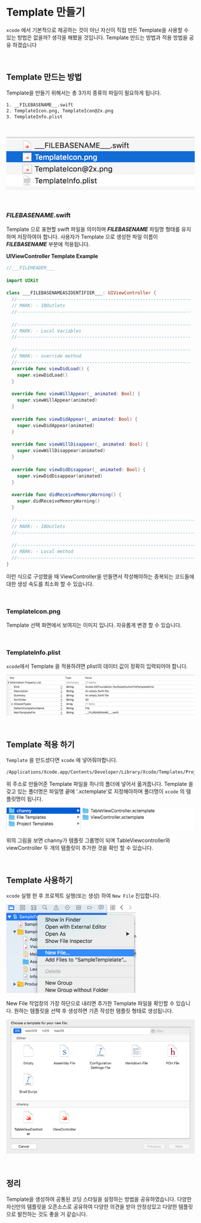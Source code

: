 # Template 만들기

`xcode` 에서 기본적으로 제공하는 것이 아닌 자신이 직접 만든 Template을 사용할 수 있는 방법은 없을까? 생각을 해봤을 것입니다.  Template 만드는 방법과 적용 방법을 공유 하겠습니다

<br/>

## Template 만드는 방법

Template을 만들기 위해서는 총 3가지 종류의 파일이 필요하게 됩니다.

```
1. __FILEBASENAME__.swift 
2. TemplateIcon.png, TemplateIcon@2x.png
3. TemplateInfo.plist
```

<br/>

![Template_001](./readme_res/Template/Template_001.png)

<br/>

### ___FILEBASENAME___.swift

Template 으로 표현할 swift 파일을 의미하며 ___FILEBASENAME___ 파일명 형태를 유지하며 저장하여야 합니다. 사용자가 Template 으로 생성한 파일 이름이 ___FILEBASENAME___ 부분에 적용됩니다.

**UIViewController Template Example**

```swift
//___FILEHEADER___

import UIKit

class ___FILEBASENAMEASIDENTIFIER___: UIViewController {
  //-----------------------------------------------------------------
  // MARK: - IBOutlets
  //-----------------------------------------------------------------
  
  //-----------------------------------------------------------------
  // MARK: - Local Variables
  //-----------------------------------------------------------------
  
  //-----------------------------------------------------------------
  // MARK: - override method
  //-----------------------------------------------------------------
  override func viewDidLoad() {
    super.viewDidLoad()
  }
  
  override func viewWillAppear(_ animated: Bool) {
    super.viewWillAppear(animated)
  }
  
  override func viewDidAppear(_ animated: Bool) {
    super.viewDidAppear(animated)
  }
  
  override func viewWillDisappear(_ animated: Bool) {
    super.viewWillDisappear(animated)
  }
  
  override func viewDidDisappear(_ animated: Bool) {
    super.viewDidDisappear(animated)
  }
  
  override func didReceiveMemoryWarning() {
    super.didReceiveMemoryWarning()
  }
  
  //-------------------------------------------------------------------------------------------
  // MARK: - IBOutlets
  //-------------------------------------------------------------------------------------------
  
  //-------------------------------------------------------------------------------------------
  // MARK: - Local method
  //-------------------------------------------------------------------------------------------
}
```

이런 식으로 구성했을 때 ViewController을 만들면서 작성해야하는 중복되는 코드들에 대한 생성 속도를 최소화 할 수 있습니다.

<br/>

### TemplateIcon.png

Template 선택 화면에서 보여지는 이미지 입니다. 자유롭게 변경 할 수 있습니다.

<br/>

### TemplateInfo.plist

`xcode`에서 Template 을 적용하려면 plist의 데이터 값이 정확히 입력되어야 합니다. 

![Template_002](./readme_res/Template/Template_002.png)

<br/>

## Template 적용 하기

`Template`  을 만드셨다면 `xcode` 에 넣어줘야합니다.

```
/Applications/Xcode.app/Contents/Developer/Library/Xcode/Templates/Project
```

위 주소로 만들어준 Template 파일을 하나의 폴더에 넣어서 옮겨줍니다. Template 을 갖고 있는 폴더명은 파일명 끝에 '.xctemplate'로 지정해야하며 폴더명이 `xcode` 의 템플릿명이 됩니다.

![Template_003](./readme_res/Template/Template_003.png)

위의 그림을 보면 channy가 템플릿 그룹명이 되며 TableViewcontroller와 viewController 두 개의 탬플릿이 추가한 것을 확인 할 수 있습니다.

<br/>

## Template  사용하기

`xcode`  실행 한 후  프로젝트 실행(또는 생성) 하여 `New File` 진입합니다.

![Template_004](./readme_res/Template/Template_004.png)

New File 작업창의 가장 하단으로 내리면 추가한 Template 파일을 확인할 수 있습니다. 원하는 템플릿을 선택 후 생성하면 기존 작성한 탬플릿 형태로 생성됩니다.

![Template_005](./readme_res/Template/Template_005.png)

<br/>

## 정리

Template을 생성하여 공통된 코딩 스타일을 설정하는 방법을 공유하였습니다. 다양한 자신만의 템플릿을 오픈소스로 공유하여 다양한 의견을 받아 안정성있고 다양한 템플릿으로 발전하는 것도 좋을 거 같습니다. 
